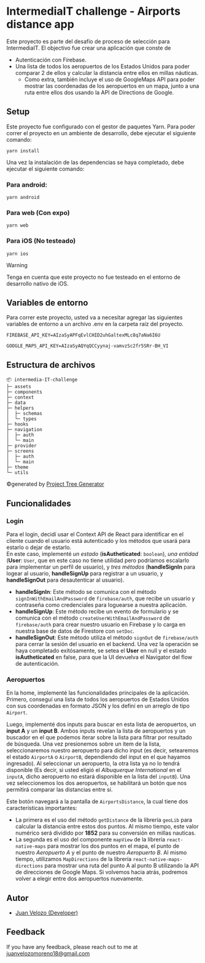 
# IntermediaIT challenge - Airports distance app

Este proyecto es parte del desafío de proceso de selección para IntermediaIT. El objectivo fue crear una aplicación que conste de

- Autenticación con Firebase.
- Una lista de todos los aeropuertos de los Estados Unidos para poder comparar 2 de ellos y calcular la distancia entre ellos en millas náuticas.
    - Como extra, también incluye el uso de GoogleMaps API para poder mostrar las coordenadas de los aeropuertos en un mapa, junto a una ruta entre ellos dos usando la API de Directions de Google.

## Setup

Este proyecto fue configurado con el gestor de paquetes Yarn. Para poder correr el proyecto en un ambiente de desarrollo, debe ejecutar el siguiente comando:

```
yarn install
```

Una vez la instalación de las dependencias se haya completado, debe ejecutar el siguiente comando:

### Para android:
```
yarn android
```
### Para web (Con expo)
```
yarn web
```
### Para iOS (No testeado)
```
yarn ios
```
> [!WARNING]
> Tenga en cuenta que este proyecto no fue testeado en el entorno de desarrollo nativo de iOS.
## Variables de entorno

Para correr este proyecto, usted va a necesitar agregar las siguientes variables de entorno a un archivo .env en la carpeta raíz del proyecto.

`FIREBASE_API_KEY=AIzaSyAPFqEvlCHID2uhGaltexMLc8q7aNa6I6U`

`GOOGLE_MAPS_API_KEY=AIzaSyAQYqQCCyynaj-vamvzSc2fr5SRr-BH_VI`


## Estructura de archivos
```
📦 intermedia-IT-challenge
├─ assets
├─ components
├─ context
├─ data
├─ helpers
│  ├─ schemas
│  └─ types
├─ hooks
├─ navigation
│  ├─ auth
│  └─ main
├─ provider
├─ screens
│  ├─ auth
│  └─ main
├─ theme
└─ utils
```
©generated by [Project Tree Generator](https://woochanleee.github.io/project-tree-generator)

## Funcionalidades
### Login
Para el login, decidí usar el Context API de React para identificar en el cliente cuando el usuario está autenticado y los métodos que usará para estarlo o dejar de estarlo. \
En este caso, implementé *un estado* (**isAutheticated**:  `boolean`), *una entidad* (**User**: `User`, que en este caso no tiene utilidad pero podríamos escalarlo para implementar un perfil de usuario), y *tres métodos* (**handleSignIn** para logear al usuario, **handleSignUp** para registrar a un usuario, y **handleSignOut** para desautenticar al usuario).  
- **handleSignIn**: Este método se comunica con el método `signInWithEmailAndPassword` de `firebase/auth`, que recibe un usuario y contraseña como credenciales para loguearse a nuestra aplicación.
- **handleSignUp**: Este método recibe un evento de formulario y se comunica con el método `createUserWithEmailAndPassword` de `firebase/auth` para crear nuestro usuario en Firebase y lo carga en nuestra base de datos de Firestore con `setDoc`.
- **handleSignOut**: Este método utiliza el método `signOut` de `firebase/auth` para cerrar la sesión del usuario en el backend. Una vez la operación se haya completado exitósamente, se setea el **User** en null y el estado **isAutheticated** en false, para que la UI devuelva el Navigator del flow de autenticación.
### Aeropuertos
En la home, implementé las funcionalidades principales de la aplicación. Primero, conseguí una lista de todos los aeropuertos de Estados Unidos con sus coordenadas en formato JSON y los definí en un arreglo de tipo `Airport`. 

Luego, implementé dos inputs para buscar en esta lista de aeropuertos, un **input A** y un **input B**. 
Ambos inputs revelan la lista de aeropuertos y un buscador en el que podemos iterar sobre la lista para filtrar por resultado de búsqueda. Una vez presionemos sobre un item de la lista, seleccionaremos nuestro aeropuerto para dicho input (es decir, setearemos el estado `AirportA` o `AirportB`, dependiendo del input en el que hayamos ingresado). Al seleccionar un aeropuerto, la otra lista ya no lo tendrá disponible (Es decir, si usted eligió el *Albuquerque International* en el `inputA`, dicho aeropuerto no estará disponible en la lista del `inputB`). Una vez seleccionemos los dos aeropuertos, se habilitará un botón que nos permitirá comparar las distancias entre si. 

Este botón navegará a la pantalla de `AirportsDistance`, la cual tiene dos características importantes:
- La primera es el uso del método `getDistance` de la librería `geoLib` para calcular la distancia entre estos dos puntos. Al mismo tiempo, este valor numérico será dividido por **1852** para su conversión en millas nauticas.
- La segunda es el uso del componente `mapView` de la librería `react-native-maps` para mostrar los dos puntos en el mapa, el punto de nuestro *Aeropuerto A* y el punto de nuestro *Aeropuerto B*. Al mismo tiempo, utilizamos `MapDirections` de la librería `react-native-maps-directions` para mostrar una ruta del punto A al punto B utilizando la API de direcciones de Google Maps.
Si volvemos hacia atrás, podremos volver a elegir entre dos aeropuertos nuevamente.
## Autor

- [Juan Velozo (Developer)](https://www.github.com/juanvelozo_)


## Feedback

If you have any feedback, please reach out to me at juanvelozomoreno18@gmail.com

